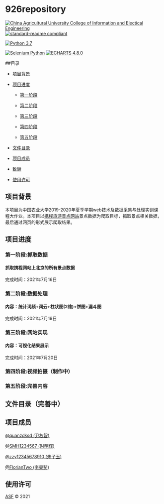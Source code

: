 # 926repository

[![China Agricultural University College of Information and Electical Engineering](https://img.shields.io/static/v1?label=CAU&message=CIEE&color=R0-G135-B60&link=https://www.cau.edu.cn&link=http://ciee.cau.edu.cn/)](https://www.cau.edu.cn) [![standard-readme compliant](https://img.shields.io/badge/readme%20style-standard-brightgreen.svg?style=flat-square)](https://github.com/RichardLitt/standard-readme)

[![Python 3.7](https://img.shields.io/badge/Python-3.7-blue?style=flat-square&logo=python)](https://www.python.org/) 

[![Selenium Python](https://img.shields.io/badge/Selenium-Python-orange?style=flat-square)](https://www.selenium.dev/) [![ECHARTS 4.8.0](https://img.shields.io/badge/ECHARTS-4.8.0-orange?style=flat-square&logo=apache-echarts)](https://echarts.apache.org/zh/index.html)

##目录

- [项目背景](#项目背景)

- [项目进度](#项目进度)

  - [第一阶段](#第一阶段:抓取数据)

  - [第二阶段](#第二阶段:数据处理)

  - [第三阶段](#第三阶段:网页实现)

  - [第四阶段](#第四阶段:视频拍摄)
  - [第五阶段](#第五阶段:完善内容) 

- [文件目录](#文件目录)

- [项目成员](#项目成员)

- [致谢](#致谢)

- [使用许可](#使用许可)
  
 ## 项目背景

本项目为中国农业大学2019-2020年夏季学期web技术及数据采集与处理实训课程大作业。本项目以<a href="https://you.ctrip.com/">携程旅游景点网站</a>景点数据为爬取目标，抓取景点相关数据，最后通过网页的形式展示爬取结果。

 ## 项目进度

 ### 第一阶段:抓取数据
 
 #### 抓取携程网站上北京的所有景点数据
 
 完成时间：2021年7月16日
 
 ### 第二阶段:数据处理
 
 #### 内容：统计词频+词云+柱状图(2维)+饼图+漏斗图
 
 完成时间：2021年7月19日
 
 ### 第三阶段:网站实现
 
 #### 内容：可视化结果展示
 
 完成时间：2021年7月20日

 ### 第四阶段:视频拍摄（制作中）
 
 ### 第五阶段:完善内容
 
 ## 文件目录（完善中）
 
 ## 项目成员
 
 <a href="https://github.com/quanzdksd">@quanzdksd (尹权智)</a>
 
 <a href="https://github.com/SMH1234567">@SMH1234567 (时明辉)</a>

 <a href="https://github.com/zzy12345678910">@zzy12345678910 (朱子玉)</a>
 
 <a href="https://github.com/FlorianTwo">@FlorianTwo (李昊斐)</a>
 
## 使用许可

[ASF](LICENSE) © 2021
